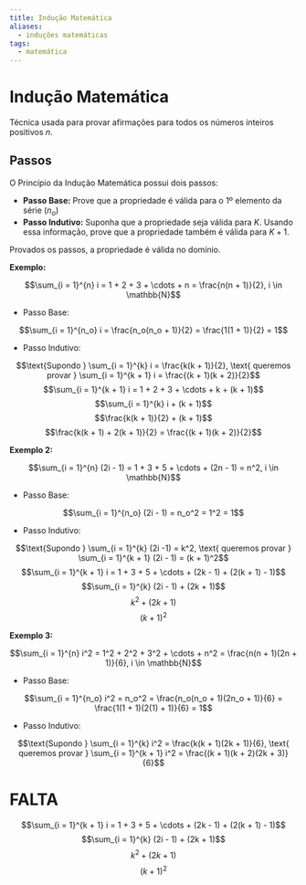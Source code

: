 ```yaml
---
title: Indução Matemática
aliases:
  - induções matemáticas
tags:
  - matemática
---
```

# Indução Matemática

Técnica usada para provar afirmações para todos os números inteiros positivos $n$.

## Passos

O Princípio da Indução Matemática possui dois passos:

- **Passo Base:** Prove que a propriedade é válida para o 1º elemento da série ($n_o$)
- **Passo Indutivo:** Suponha que a propriedade seja válida para $K$. Usando essa informação, prove que a propriedade também é válida para $K + 1$.

Provados os passos, a propriedade é válida no domínio.

**Exemplo:**

$$\sum_{i = 1}^{n} i = 1 + 2 + 3 + \cdots + n = \frac{n(n + 1)}{2}, i \in \mathbb{N}$$

- Passo Base:

$$\sum_{i = 1}^{n_o} i = \frac{n_o(n_o + 1)}{2} = \frac{1(1 + 1)}{2} = 1$$

- Passo Indutivo:

$$\text{Supondo } \sum_{i = 1}^{k} i = \frac{k(k + 1)}{2}, \text{ queremos provar } \sum_{i = 1}^{k + 1} i = \frac{(k + 1)(k + 2)}{2}$$
$$\sum_{i = 1}^{k + 1} i = 1 + 2 + 3 + \cdots + k + (k + 1)$$
$$\sum_{i = 1}^{k} i + (k + 1)$$
$$\frac{k(k + 1)}{2} + (k + 1)$$
$$\frac{k(k + 1) + 2(k + 1)}{2} = \frac{(k + 1)(k + 2)}{2}$$

**Exemplo 2:**

$$\sum_{i = 1}^{n} (2i - 1) = 1 + 3 + 5 + \cdots + (2n - 1) = n^2, i \in \mathbb{N}$$

- Passo Base:

$$\sum_{i = 1}^{n_o} (2i - 1) = n_o^2 = 1^2 = 1$$

- Passo Indutivo:

$$\text{Supondo } \sum_{i = 1}^{k} (2i -1) = k^2, \text{ queremos provar } \sum_{i = 1}^{k + 1} (2i - 1) = (k + 1)^2$$
$$\sum_{i = 1}^{k + 1} i = 1 + 3 + 5 + \cdots + (2k - 1) + (2(k + 1) - 1)$$
$$\sum_{i = 1}^{k} (2i - 1) + (2k + 1)$$
$$k^2 + (2k + 1)$$
$$(k + 1)^2$$

**Exemplo 3:**

$$\sum_{i = 1}^{n} i^2 = 1^2 + 2^2 + 3^2 + \cdots + n^2 = \frac{n(n + 1)(2n + 1)}{6}, i \in \mathbb{N}$$

- Passo Base:

$$\sum_{i = 1}^{n_o} i^2 = n_o^2 = \frac{n_o(n_o + 1)(2n_o + 1)}{6} = \frac{1(1 + 1)(2(1) + 1)}{6} = 1$$

- Passo Indutivo:

$$\text{Supondo } \sum_{i = 1}^{k} i^2 = \frac{k(k + 1)(2k + 1)}{6}, \text{ queremos provar } \sum_{i = 1}^{k + 1} i^2 = \frac{(k + 1)(k + 2)(2k + 3)}{6}$$
# FALTA
$$\sum_{i = 1}^{k + 1} i = 1 + 3 + 5 + \cdots + (2k - 1) + (2(k + 1) - 1)$$
$$\sum_{i = 1}^{k} (2i - 1) + (2k + 1)$$
$$k^2 + (2k + 1)$$
$$(k + 1)^2$$